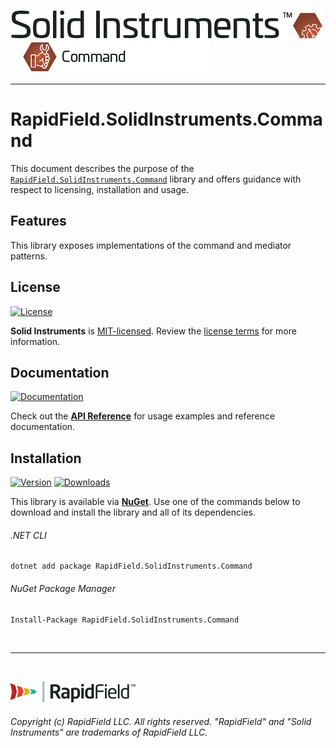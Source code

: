 <!--
Copyright (c) RapidField LLC. Licensed under the MIT License. See LICENSE.txt in the project root for license information.
-->

[![Solid Instruments](../../SolidInstruments.Logo.Color.Transparent.500w.png)](../../README.md)
<br />&nbsp;&nbsp;&nbsp;&nbsp;
![Command](Label.Command.300w.png)
- - -

# RapidField.SolidInstruments.Command

This document describes the purpose of the [`RapidField.SolidInstruments.Command`]() library and offers guidance with respect to licensing, installation and usage.

## Features

This library exposes implementations of the command and mediator patterns.

## License

[![License](https://img.shields.io/github/license/rapidfield/solid-instruments?style=flat&color=lightseagreen&label=license&logo=open-access&logoColor=lightgrey)](../../LICENSE.txt)

**Solid Instruments** is [MIT-licensed](https://en.wikipedia.org/wiki/MIT_License). Review the [license terms](../../LICENSE.txt) for more information.

## Documentation

[![Documentation](https://img.shields.io/badge/documentation-website-tan?style=flat&logo=buffer&logoColor=lightgrey)](https://www.solidinstruments.com/api/RapidField.SolidInstruments.Command.html)

Check out the [**API Reference**](https://www.solidinstruments.com/api/RapidField.SolidInstruments.Command.html) for usage examples and reference documentation.

## Installation

[![Version](https://img.shields.io/nuget/vpre/RapidField.SolidInstruments.Command?style=flat&color=blue&label=version&logo=nuget&logoColor=lightgrey)](https://www.nuget.org/packages/RapidField.SolidInstruments.Command)
[![Downloads](https://img.shields.io/nuget/dt/RapidField.SolidInstruments.Command?style=flat&color=blue&logo=nuget&logoColor=lightgrey)](https://www.nuget.org/packages/RapidField.SolidInstruments.Command)

This library is available via [**NuGet**](https://docs.microsoft.com/en-us/nuget/quickstart/install-and-use-a-package-in-visual-studio). Use one of the commands below to download and install the library and all of its dependencies.

###### .NET CLI

```shell
dotnet add package RapidField.SolidInstruments.Command
```

###### NuGet Package Manager

```shell
Install-Package RapidField.SolidInstruments.Command
```

<br />

- - -

<br />

[![RapidField](../../RapidField.Logo.Color.Black.Transparent.200w.png)](https://www.rapidfield.com)

###### Copyright (c) RapidField LLC. All rights reserved. "RapidField" and "Solid Instruments" are trademarks of RapidField LLC.